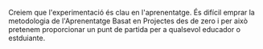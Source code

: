 

Creiem que l'experimentació és clau en l'aprenentatge. És difícil emprar la metodologia de l'Aprenentatge Basat en Projectes des de zero i per això pretenem proporcionar un punt de partida per a qualsevol educador o estduiante.
